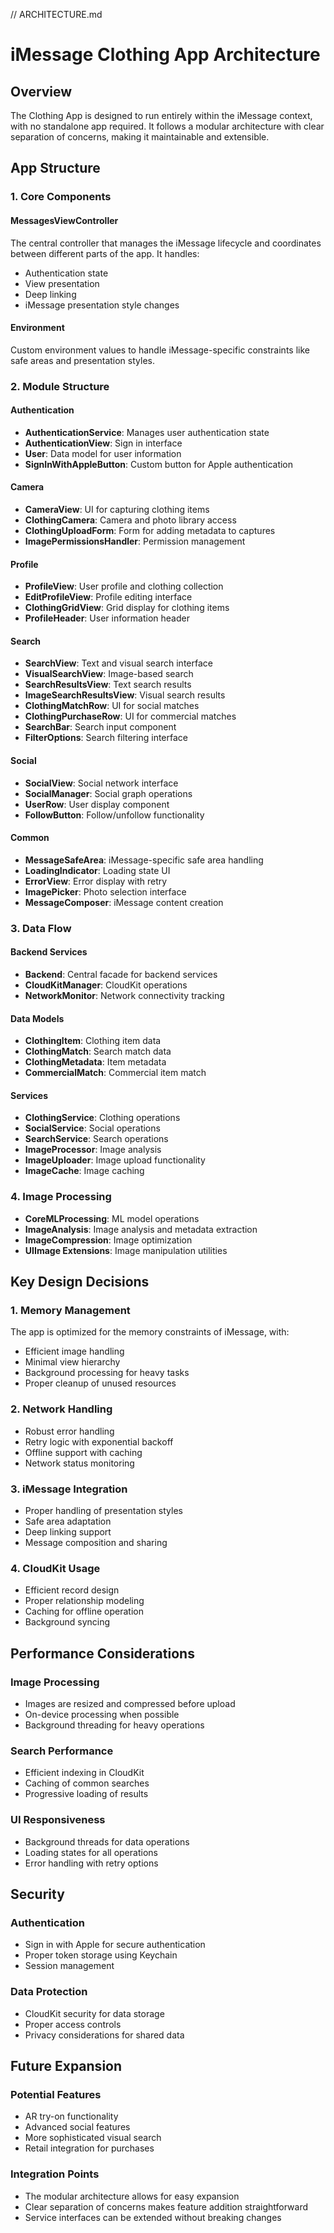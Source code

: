 // ARCHITECTURE.md
# iMessage Clothing App Architecture

## Overview
The Clothing App is designed to run entirely within the iMessage context, with no standalone app required. It follows a modular architecture with clear separation of concerns, making it maintainable and extensible.

## App Structure

### 1. Core Components

#### MessagesViewController
The central controller that manages the iMessage lifecycle and coordinates between different parts of the app. It handles:
- Authentication state
- View presentation
- Deep linking
- iMessage presentation style changes

#### Environment
Custom environment values to handle iMessage-specific constraints like safe areas and presentation styles.

### 2. Module Structure

#### Authentication
- **AuthenticationService**: Manages user authentication state
- **AuthenticationView**: Sign in interface
- **User**: Data model for user information
- **SignInWithAppleButton**: Custom button for Apple authentication

#### Camera
- **CameraView**: UI for capturing clothing items
- **ClothingCamera**: Camera and photo library access
- **ClothingUploadForm**: Form for adding metadata to captures
- **ImagePermissionsHandler**: Permission management

#### Profile
- **ProfileView**: User profile and clothing collection
- **EditProfileView**: Profile editing interface
- **ClothingGridView**: Grid display for clothing items
- **ProfileHeader**: User information header

#### Search
- **SearchView**: Text and visual search interface
- **VisualSearchView**: Image-based search
- **SearchResultsView**: Text search results
- **ImageSearchResultsView**: Visual search results
- **ClothingMatchRow**: UI for social matches
- **ClothingPurchaseRow**: UI for commercial matches
- **SearchBar**: Search input component
- **FilterOptions**: Search filtering interface

#### Social
- **SocialView**: Social network interface
- **SocialManager**: Social graph operations
- **UserRow**: User display component
- **FollowButton**: Follow/unfollow functionality

#### Common
- **MessageSafeArea**: iMessage-specific safe area handling
- **LoadingIndicator**: Loading state UI
- **ErrorView**: Error display with retry
- **ImagePicker**: Photo selection interface
- **MessageComposer**: iMessage content creation

### 3. Data Flow

#### Backend Services
- **Backend**: Central facade for backend services
- **CloudKitManager**: CloudKit operations
- **NetworkMonitor**: Network connectivity tracking

#### Data Models
- **ClothingItem**: Clothing item data
- **ClothingMatch**: Search match data
- **ClothingMetadata**: Item metadata
- **CommercialMatch**: Commercial item match

#### Services
- **ClothingService**: Clothing operations
- **SocialService**: Social operations
- **SearchService**: Search operations
- **ImageProcessor**: Image analysis
- **ImageUploader**: Image upload functionality
- **ImageCache**: Image caching

### 4. Image Processing
- **CoreMLProcessing**: ML model operations
- **ImageAnalysis**: Image analysis and metadata extraction
- **ImageCompression**: Image optimization
- **UIImage Extensions**: Image manipulation utilities

## Key Design Decisions

### 1. Memory Management
The app is optimized for the memory constraints of iMessage, with:
- Efficient image handling
- Minimal view hierarchy
- Background processing for heavy tasks
- Proper cleanup of unused resources

### 2. Network Handling
- Robust error handling
- Retry logic with exponential backoff
- Offline support with caching
- Network status monitoring

### 3. iMessage Integration
- Proper handling of presentation styles
- Safe area adaptation
- Deep linking support
- Message composition and sharing

### 4. CloudKit Usage
- Efficient record design
- Proper relationship modeling
- Caching for offline operation
- Background syncing

## Performance Considerations

### Image Processing
- Images are resized and compressed before upload
- On-device processing when possible
- Background threading for heavy operations

### Search Performance
- Efficient indexing in CloudKit
- Caching of common searches
- Progressive loading of results

### UI Responsiveness
- Background threads for data operations
- Loading states for all operations
- Error handling with retry options

## Security

### Authentication
- Sign in with Apple for secure authentication
- Proper token storage using Keychain
- Session management

### Data Protection
- CloudKit security for data storage
- Proper access controls
- Privacy considerations for shared data

## Future Expansion

### Potential Features
- AR try-on functionality
- Advanced social features
- More sophisticated visual search
- Retail integration for purchases

### Integration Points
- The modular architecture allows for easy expansion
- Clear separation of concerns makes feature addition straightforward
- Service interfaces can be extended without breaking changes